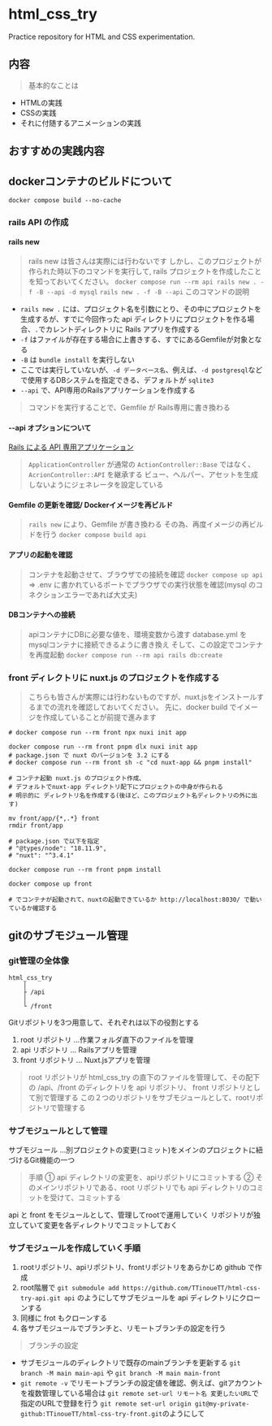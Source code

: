 # html_css_try

Practice repository for HTML and CSS experimentation.

## 内容

> 基本的なことは

- HTMLの実践
- CSSの実践
- それに付随するアニメーションの実践

## おすすめの実践内容

## dockerコンテナのビルドについて
>
`docker compose build --no-cache`

### rails API の作成

#### rails new

> rails new は皆さんは実際には行わないです
> しかし、このプロジェクトが作られた時以下のコマンドを実行して,
> rails プロジェクトを作成したことを知っておいてください。
`docker compose run --rm api rails new . -f -B --api -d mysql`
`rails new . -f -B --api`
> このコマンドの説明

- `rails new .` には、プロジェクト名を引数にとり、その中にプロジェクトを生成するが、すでに今回作った api ディレクトリにプロジェクトを作る場合、`.`でカレントディレクトリに Rails アプリを作成する
- `-f` はファイルが存在する場合に上書きする、すでにあるGemfileが対象となる
- `-B` は `bundle install` を実行しない
- ここでは実行していないが、`-d データベース名`、例えば、`-d postgresql`などで使用するDBシステムを指定できる、デフォルトが `sqlite3`
- `--api` で、API専用のRailsアプリケーションを作成する
<!-- - `-G` は、.gitignoreの生成をなくす -->

> コマンドを実行することで、Gemfile が Rails専用に書き換わる

#### --api オプションについて

[Rails による API 専用アプリケーション](https://railsguides.jp/api_app.html)
> `ApplicationController` が通常の `ActionController::Base` ではなく、`AcrionController::API` を継承する
> ビュー、ヘルパー、アセットを生成しないようにジェネレータを設定している

#### Gemfile の更新を確認/ Dockerイメージを再ビルド

> `rails new` により、Gemfile が書き換わる
> その為、再度イメージの再ビルドを行う `docker compose build api`

#### アプリの起動を確認

> コンテナを起動させて、ブラウザでの接続を確認
`docker compose up api` => .env に書かれているポートでプラウザでの実行状態を確認(mysql のコネクションエラーであれば大丈夫)

#### DBコンテナへの接続

> apiコンテナにDBに必要な値を、環境変数から渡す
> database.yml を mysqlコンテナに接続できるように書き換え
> そして、この設定でコンテナを再度起動
`docker compose run --rm api rails db:create`

### front ディレクトリに nuxt.js のプロジェクトを作成する

> こちらも皆さんが実際には行わないものですが、nuxt.jsをインストールするまでの流れを確認しておいてください。
> 先に、docker build でイメージを作成していることが前提で進みます

```sh:コンテナ起動
# docker compose run --rm front npx nuxi init app

docker compose run --rm front pnpm dlx nuxi init app
# package.json で nuxt のバージョンを 3.2 にする
# docker compose run --rm front sh -c "cd nuxt-app && pnpm install"

# コンテナ起動 nuxt.js のプロジェクト作成、
# デフォルトでnuxt-app ディレクトリ配下にプロジェクトの中身が作られる
# 明示的に ディレクトリ名を作成する(後ほど、このプロジェクト名ディレクトリの外に出す)

mv front/app/{*,.*} front
rmdir front/app

# package.json で以下を指定
# "@types/node": "18.11.9",
# "nuxt": "^3.4.1"

docker compose run --rm front pnpm install

docker compose up front

# でコンテナが起動されて、nuxtの起動できているか http://localhost:8030/ で動いているか確認する
```

## gitのサブモジュール管理

### git管理の全体像

```:ディレクトリ階層の図
html_css_try
    │
    ├ /api
    │
    └ /front
```

Gitリポジトリを3つ用意して、それぞれは以下の役割とする

1. root リポジトリ  …作業フォルダ直下のファイルを管理
2. api リポジトリ   … Railsアプリを管理
3. front リポジトリ … Nuxt.jsアプリを管理

> root リポジトリが html_css_try の直下のファイルを管理して、その配下の /api、/front
> のディレクトリを api リポジトリ、 front リポジトリとして別で管理する
> この２つのリポジトリをサブモジュールとして、rootリポジトリで管理する

### サブモジュールとして管理

サブモジュール …別プロジェクトの変更(コミット)をメインのプロジェクトに紐づけるGit機能の一つ
> 手順
① api ディレクトリの変更を、apiリポジトリにコミットする
② そのメインリポジトリである、root リポジトリでも api ディレクトリのコミットを受けて、コミットする

api と front をモジュールとして、管理してrootで運用していく
リポジトリが独立していて変更を各ディレクトリでコミットしておく

### サブモジュールを作成していく手順

1. rootリポジトリ、apiリポジトリ、frontリポジトリをあらかじめ github で作成
2. root階層で `git submodule add https://github.com/TTinoueTT/html-css-try-api.git api` のようにしてサブモジュールを api ディレクトリにクローンする
3. 同様に frot もクローンする
4. 各サブモジュールでブランチと、リモートブランチの設定を行う

> ブランチの設定

- サブモジュールのディレクトリで既存のmainブランチを更新する `git branch -M main main-api` や `git branch -M main main-front`
- `git remote -v` でリモートブランチの設定値を確認、例えば、gitアカウントを複数管理している場合は
    `git remote set-url リモート名 変更したいURL`で指定のURLで登録を行う
    `git remote set-url origin git@my-private-github:TTinoueTT/html-css-try-front.git`のようにして
